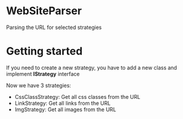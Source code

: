 # WebSiteParser
Parsing the URL for selected strategies

# Getting started
If you need to create a new strategy, you have to add a new class and implement <b>IStrategy</b> interface

Now we have 3 strategies:
  - CssClassStrategy: Get all css classes from the URL
  - LinkStrategy: Get all links from the URL
  - ImgStrategy: Get all images from the URL
